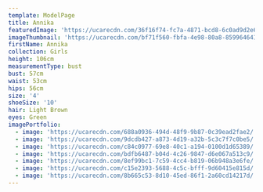 ```yaml
---
template: ModelPage
title: Annika
featuredImage: 'https://ucarecdn.com/36f16f74-fc7a-4871-bcd8-6c0ad9d2e629/'
imageThumbnail: 'https://ucarecdn.com/bf71f560-fbfa-4e98-80a8-8599646412b5/'
firstName: Annika
collection: Girls
height: 106cm
measurementType: bust
bust: 57cm
waist: 53cm
hips: 56cm
size: '4'
shoeSize: '10'
hair: Light Brown
eyes: Green
imagePortfolio:
  - image: 'https://ucarecdn.com/688a0936-494d-48f9-9b87-0c39ead2fae2/'
  - image: 'https://ucarecdn.com/9dcdb427-a873-4d19-a32b-5c3c7f7c0be5/'
  - image: 'https://ucarecdn.com/c84c0977-69e8-40c1-a194-0100d1d65389/'
  - image: 'https://ucarecdn.com/bdfb6487-b04d-4c26-9847-d6e067a513c9/'
  - image: 'https://ucarecdn.com/8ef99bc1-7c59-4cc4-b819-06b948a3e6fe/'
  - image: 'https://ucarecdn.com/c15e2393-5688-4c5c-bfff-9d60415e815d/'
  - image: 'https://ucarecdn.com/8b665c53-8d10-45ed-86f1-2a60cd14217d/'
---
```


